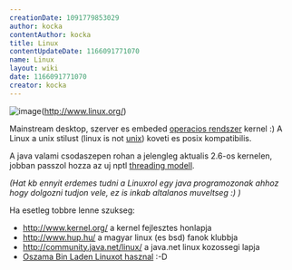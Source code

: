 ```yaml
---
creationDate: 1091779853029 
author: kocka 
contentAuthor: kocka 
title: Linux 
contentUpdateDate: 1166091771070 
name: Linux 
layout: wiki 
date: 1166091771070 
creator: kocka 
---
```

![image](http://www.linux.org/info/images/officialpenguin.gif)(http://www.linux.org/)

Mainstream desktop, szerver es embeded [operacios rendszer](Operacios%20rendszer.html) kernel :)
A Linux a unix stilust (linux is not [unix](unix.html)) koveti es posix kompatibilis.

A java valami csodaszepen rohan a jelengleg aktualis 2.6-os kernelen, jobban passzol hozza az uj nptl [threading modell](Missing.html).

_(Hat kb ennyit erdemes tudni a Linuxrol egy java programozonak ahhoz hogy dolgozni tudjon vele, ez is inkab altalanos muveltseg :) )_

Ha esetleg tobbre lenne szukseg:

*   http://www.kernel.org/ a kernel fejlesztes honlapja
*   http://www.hup.hu/ a magyar linux (es bsd) fanok klubbja
*   http://community.java.net/linux/ a java.net linux kozossegi lapja
*   [Oszama Bin Laden Linuxot hasznal](http://shelleytherepublican.com/2006/04/linux-european-threat-to-our-computers.html) :-D




